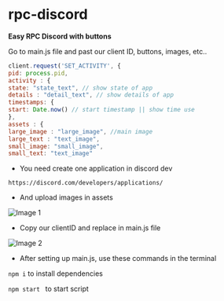 # rpc-discord

**Easy RPC Discord with buttons**

Go to main.js file and past our client ID, buttons, images, etc..

```js
client.request('SET_ACTIVITY', {
pid: process.pid,
activity : {
state: "state_text", // show state of app
details : "detail_text", // show details of app
timestamps: {
start: Date.now() // start timestamp || show time use 
},
assets : {
large_image : "large_image", //main image
large_text : "text_image",
small_image: "small_image",
small_text: "text_image" 
```

- You need create one application in discord dev

```
https://discord.com/developers/applications/
```

 - And upload images in assets
 
 ![Image 1](https://imgur.com/atoYobJ.png)

- Copy our clientID and replace in main.js file

![Image 2](https://imgur.com/SHaZPni.png)

- After setting up main.js, use these commands in the terminal

``
npm i
`` to install dependencies 

``
npm start 
`` to start script
